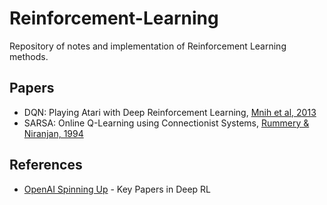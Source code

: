 # Reinforcement-Learning
Repository of notes and implementation of Reinforcement Learning methods.

## Papers
* DQN: Playing Atari with Deep Reinforcement Learning, [Mnih et al, 2013](https://www.cs.toronto.edu/~vmnih/docs/dqn.pdf)
* SARSA: Online Q-Learning using Connectionist Systems, [Rummery & Niranjan, 1994](http://citeseerx.ist.psu.edu/viewdoc/download?doi=10.1.1.17.2539&rep=rep1&type=pdf)

## References
* [OpenAI Spinning Up](https://spinningup.openai.com/en/latest/spinningup/keypapers.html) - Key Papers in Deep RL

